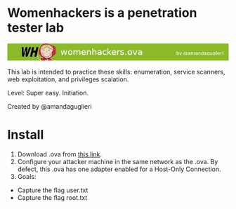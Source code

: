 # Womenhackers is a penetration tester lab 
![](https://github.com/amandaguglieri/womenhackers/blob/main/womenhackers.png)

This lab is intended to practice these skills: enumeration, service scanners, web exploitation, and privileges scalation. 

Level: Super easy. Initiation.

Created by @amandaguglieri

# Install
1. Download .ova from [this link](https://drive.google.com/file/d/1AgZKGEOOf04m9Idx7DOacZDRXAslWjaH/view?usp=sharing).
2. Configure your attacker machine in the same network as the .ova. By defect, this .ova has one adapter enabled for a Host-Only Connection.
3. Goals:
+ Capture the flag user.txt
+ Capture the flag root.txt
